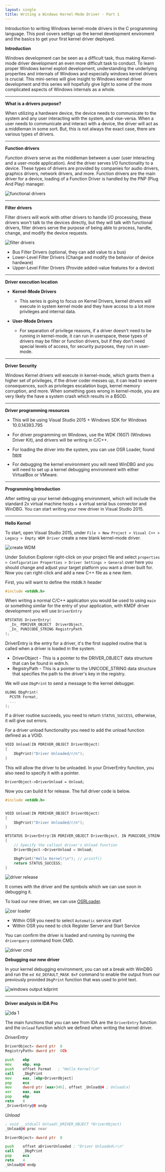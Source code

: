 ```yaml
---
layout: single
title: Writing a Windows Kernel-Mode Driver - Part 1
---
```


Introduction to writing Windows kernel-mode drivers in the C programming language. This post covers settign up the kernel development enviroment and the basics to get your first kernel driver deployed.

**Introduction**

Windows development can be seen as a difficult task, thus making Kernel-mode driver development an even more difficult task to conduct. To learn proper Windows kernel exploit development, understanding the underlying properties and internals of Windows and especially windows kernel drivers is crucial. This mini-series will give insight to Windows kernel driver development and this series will hopefully give light to some of the more complicated aspects of Windows internals as a whole.

----

**What is a drivers purpose?**

When utilizing a hardware device, the device needs to communicate to the system and any user interacting with the system, and vise-versa. When a user needs to communicate and interact with a device, the driver will act as a middleman in some sort. But, this is not always the exact case, there are various types of drivers. 

----

**Function drivers**

*Function drivers* serve as the middleman between a user (user interacting and a user-mode application). And the driver serves I/O functionality to a device. These types of drivers are provided by companies for audio drivers, graphics drivers, network drivers, and more. Function drivers are the main driver for a device, loading of a Function Driver is handled by the PNP (Plug And Play) manager. 

![functional drivers](https://raw.githubusercontent.com/FULLSHADE/FULLSHADE.github.io/master/static/img/_posts/driverdev/driver1.png)

----

**Filter drivers**

Filter drivers will work with other drivers to handle I/O processing, these drivers won't talk to the devices directly, but they will talk with functional drivers, filter drivers serve the purpose of being able to process, handle, change, and modify the device requests. 

![filter drivers](https://raw.githubusercontent.com/FULLSHADE/FULLSHADE.github.io/master/static/img/_posts/driverdev/driver2.png)

  - Bus Filter Drivers (optional, they can add value to a bus)
  - Lower-Level Filter Drivers (Change and modify the behavior of device hardware)
  - Upper-Level Filter Drivers (Provide added-value features for a device)

----

**Driver execution location**

- **Kernel-Mode Drivers**
  * This series is going to focus on Kernel Drivers, kernel drivers will execute in system kernel mode and they have access to a lot more privileges and internal data.
  
- **User-Mode Drivers**
  * For separation of privilege reasons, if a driver doesn't need to be running in kernel-mode, it can run in userspace, these types of drivers may be filter or function drivers, but if they don't need special levels of access, for security purposes, they run in user-mode.

----

**Driver Security**

Windows Kernel drivers will execute in kernel-mode, which grants them a higher set of privileges, if the driver coder messes up, it can lead to severe consequences, such as privileges escalation bugs, kernel memory corruption, and more. When something goes wrong in kernel-mode, you are very likely the have a system crash which results in a BSOD.

----

**Driver programming resources**


- This will be using Visual Studio 2015 + Windows SDK for Windows 10.0.14393.795

- For driver programming on Windows, use the WDK (1607) (Windows Driver Kit), and drivers will be writing in C/C++.

- For loading the driver into the system, you can use OSR Loader, found [here](https://www.osronline.com/article.cfm%5Earticle=157.htm)

- For debugging the kernel environment you will need WinDBG and you will need to set up a kernel debugging environment with either VirtualBox or VMware.

----

**Programming Introduction**

After setting up your kernel debugging environment, which will include the standard 2x virtual machine hosts + a virtual serial bus connector and WinDBG. You can start writing your new driver in Visual Studio 2015.

----

**Hello Kernel**

To start, open Visual Studio 2015, under `File > New Project > Visual C++ > Legacy > Empty WDM Driver` create a new blank kernel-mode driver.

![create WDM](https://raw.githubusercontent.com/FULLSHADE/FULLSHADE.github.io/master/static/img/_posts/driverdev/driver5.png)

Under Solution Explorer right-click on your project file and select `properties > Configuration Properties > Driver Settings > General` over here you should change and adjust your target platform you want a driver built for. Now you can right-click and add a new C++ file as a new item.

First, you will want to define the ntddk.h header

```c
#include <ntddk.h>
```

When writing a normal C/C++ application you would be used to using `main` or something similar for the entry of your application, with KMDF driver development you will use `DriverEntry`

```c
NTSTATUS DriverEntry(
  _In_ PDRIVER_OBJECT  DriverObject,
  _In_ PUNICODE_STRING RegistryPath
);
```

DriverEntry is the entry for a driver, it's the first suppled routine that is called when a driver is loaded in the system.

- DriverObject - This is a pointer to the DRIVER_OBJECT data structure that can be found in wdm.h.
- RegistryPath - This is a pointer to the UNICODE_STRING data structure that specifies the path to the driver's key in the registry.

We will use `DbgPrint` to send a message to the kernel debugger.

```c
ULONG DbgPrint(
  PCSTR Format,
  ...   
);
```
If a driver routine succeeds, you need to return `STATUS_SUCCESS`, otherwise, it will give out errors.

For a driver unload functionality you need to add the unload function defined as a VOID.

```c
VOID Unload(IN PDRIVER_OBJECT DriverObject)
{
    DbgPrint("Driver Unloaded/r/n");
}
```

This will allow the driver to be unloaded. In your DriverEntry function, you also need to specify it with a pointer. 

`DriverObject->DriverUnload = Unload;`

Now you can build it for release. The full driver code is below.

```c
#include <ntddk.h>


VOID Unload(IN PDRIVER_OBJECT DriverObject)
{
    DbgPrint("Driver Unloaded/r/n");
}

NTSTATUS DriverEntry(IN PDRIVER_OBJECT DriverObject, IN PUNICODE_STRING RegistryPath)
{
    // Specify the callout driver's Unload function
    DriverObject->DriverUnload = Unload;

    DbgPrint("Hello Kernel!\n"); // printf()
    return STATUS_SUCCESS;
}
```

![driver release](https://raw.githubusercontent.com/FULLSHADE/FULLSHADE.github.io/master/static/img/_posts/driverdev/driver4.png)

It comes with the driver and the symbols which we can use soon in debugging it.

To load our new driver, we can use [OSRLoader](https://www.osronline.com/article.cfm%5Earticle=157.htm).

![osr loader](https://raw.githubusercontent.com/FULLSHADE/FULLSHADE.github.io/master/static/img/_posts/driverdev/driver6.png)

- Within OSR you need to select `Automatic` service start
- Within OSR you need to click Register Server and Start Service

You can confirm the driver is loaded and running by running the `driverquery` command from CMD.

![driver cmd](https://raw.githubusercontent.com/FULLSHADE/FULLSHADE.github.io/master/static/img/_posts/driverdev/driver7.png)


**Debugging our new driver**

In your kernel debugging environment, you can set a break with WinDBG and run the `ed Kd_DEFAULT_MASK 0xF` command to enable the output from our previously provided `DbgPrint` function that was used to print text.

![windows output kdprint](https://raw.githubusercontent.com/FULLSHADE/FULLSHADE.github.io/master/static/img/_posts/driverdev/driver8.png)

----

**Driver analysis in IDA Pro**

![ida 1](https://raw.githubusercontent.com/FULLSHADE/FULLSHADE.github.io/master/static/img/_posts/driverdev/ida2.png)

The main functions that you can see from IDA are the `DriverEntry` function and the `Unload` function which we defined when writing the kernel driver.

*DriverEntry*

```asm
DriverObject= dword ptr  8
RegistryPath= dword ptr  0Ch

push    ebp
mov     ebp, esp
push    offset Format   ; "Hello Kernel!\n"
call    _DbgPrint
mov     eax, [ebp+DriverObject]
pop     ecx
mov     dword ptr [eax+34h], offset _Unload@4 ; Unload(x)
xor     eax, eax
pop     ebp
retn    8
_DriverEntry@8 endp
```
*Unload*

```asm
; void __stdcall Unload(_DRIVER_OBJECT *DriverObject)
_Unload@4 proc near

DriverObject= dword ptr  8

push    offset aDriverUnloaded ; "Driver Unloaded\r\n"
call    _DbgPrint
pop     ecx
retn    4
_Unload@4 endp
```
